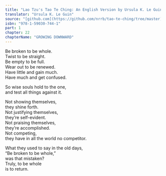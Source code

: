 ```yaml
---
title: "Lao Tzu's Tao Te Ching: An English Version by Ursula K. Le Guin"
translator: "Ursula K. Le Guin"
source: "[github.com](https://github.com/nrrb/tao-te-ching/tree/master)"
isbn: "978-1-59030-744-1"
part: 1
chapter: 22
chapterName: "GROWING DOWNWARD"
---
```

Be broken to be whole.  
Twist to be straight.  
Be empty to be full.  
Wear out to be renewed.  
Have little and gain much.  
Have much and get confused.  

So wise souls hold to the one,  
and test all things against it.  

Not showing themselves,  
they shine forth.  
Not justifying themselves,  
they’re self-evident.  
Not praising themselves,  
they’re accomplished.  
Not competing,  
they have in all the world no competitor.  

What they used to say in the old days,  
“Be broken to be whole,”  
was that mistaken?  
Truly, to be whole  
is to return.